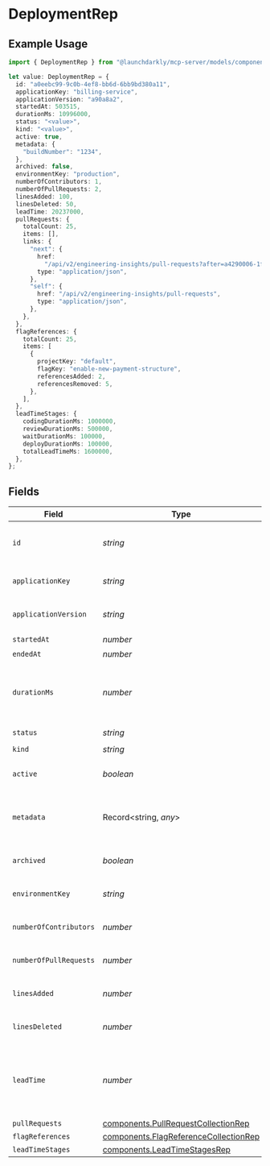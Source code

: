 # DeploymentRep

## Example Usage

```typescript
import { DeploymentRep } from "@launchdarkly/mcp-server/models/components";

let value: DeploymentRep = {
  id: "a0eebc99-9c0b-4ef8-bb6d-6bb9bd380a11",
  applicationKey: "billing-service",
  applicationVersion: "a90a8a2",
  startedAt: 503515,
  durationMs: 10996000,
  status: "<value>",
  kind: "<value>",
  active: true,
  metadata: {
    "buildNumber": "1234",
  },
  archived: false,
  environmentKey: "production",
  numberOfContributors: 1,
  numberOfPullRequests: 2,
  linesAdded: 100,
  linesDeleted: 50,
  leadTime: 20237000,
  pullRequests: {
    totalCount: 25,
    items: [],
    links: {
      "next": {
        href:
          "/api/v2/engineering-insights/pull-requests?after=a4290006-1fd1-4ca5-acf7-9f31fac61cf5",
        type: "application/json",
      },
      "self": {
        href: "/api/v2/engineering-insights/pull-requests",
        type: "application/json",
      },
    },
  },
  flagReferences: {
    totalCount: 25,
    items: [
      {
        projectKey: "default",
        flagKey: "enable-new-payment-structure",
        referencesAdded: 2,
        referencesRemoved: 5,
      },
    ],
  },
  leadTimeStages: {
    codingDurationMs: 1000000,
    reviewDurationMs: 500000,
    waitDurationMs: 100000,
    deployDurationMs: 100000,
    totalLeadTimeMs: 1600000,
  },
};
```

## Fields

| Field                                                                                          | Type                                                                                           | Required                                                                                       | Description                                                                                    | Example                                                                                        |
| ---------------------------------------------------------------------------------------------- | ---------------------------------------------------------------------------------------------- | ---------------------------------------------------------------------------------------------- | ---------------------------------------------------------------------------------------------- | ---------------------------------------------------------------------------------------------- |
| `id`                                                                                           | *string*                                                                                       | :heavy_check_mark:                                                                             | The deployment ID                                                                              | a0eebc99-9c0b-4ef8-bb6d-6bb9bd380a11                                                           |
| `applicationKey`                                                                               | *string*                                                                                       | :heavy_check_mark:                                                                             | The application key                                                                            | billing-service                                                                                |
| `applicationVersion`                                                                           | *string*                                                                                       | :heavy_check_mark:                                                                             | The application version                                                                        | a90a8a2                                                                                        |
| `startedAt`                                                                                    | *number*                                                                                       | :heavy_check_mark:                                                                             | N/A                                                                                            |                                                                                                |
| `endedAt`                                                                                      | *number*                                                                                       | :heavy_minus_sign:                                                                             | N/A                                                                                            |                                                                                                |
| `durationMs`                                                                                   | *number*                                                                                       | :heavy_minus_sign:                                                                             | The duration of the deployment in milliseconds                                                 | 10996000                                                                                       |
| `status`                                                                                       | *string*                                                                                       | :heavy_check_mark:                                                                             | N/A                                                                                            |                                                                                                |
| `kind`                                                                                         | *string*                                                                                       | :heavy_check_mark:                                                                             | N/A                                                                                            |                                                                                                |
| `active`                                                                                       | *boolean*                                                                                      | :heavy_check_mark:                                                                             | Whether the deployment is active                                                               | true                                                                                           |
| `metadata`                                                                                     | Record<string, *any*>                                                                          | :heavy_minus_sign:                                                                             | The metadata associated with the deployment                                                    | {<br/>"buildNumber": "1234"<br/>}                                                              |
| `archived`                                                                                     | *boolean*                                                                                      | :heavy_check_mark:                                                                             | Whether the deployment is archived                                                             | false                                                                                          |
| `environmentKey`                                                                               | *string*                                                                                       | :heavy_check_mark:                                                                             | The environment key                                                                            | production                                                                                     |
| `numberOfContributors`                                                                         | *number*                                                                                       | :heavy_check_mark:                                                                             | The number of contributors                                                                     | 1                                                                                              |
| `numberOfPullRequests`                                                                         | *number*                                                                                       | :heavy_check_mark:                                                                             | The number of pull requests                                                                    | 2                                                                                              |
| `linesAdded`                                                                                   | *number*                                                                                       | :heavy_check_mark:                                                                             | The number of lines added                                                                      | 100                                                                                            |
| `linesDeleted`                                                                                 | *number*                                                                                       | :heavy_check_mark:                                                                             | The number of lines deleted                                                                    | 50                                                                                             |
| `leadTime`                                                                                     | *number*                                                                                       | :heavy_check_mark:                                                                             | The total lead time from first commit to deployment end in milliseconds                        | 20237000                                                                                       |
| `pullRequests`                                                                                 | [components.PullRequestCollectionRep](../../models/components/pullrequestcollectionrep.md)     | :heavy_minus_sign:                                                                             | N/A                                                                                            |                                                                                                |
| `flagReferences`                                                                               | [components.FlagReferenceCollectionRep](../../models/components/flagreferencecollectionrep.md) | :heavy_minus_sign:                                                                             | N/A                                                                                            |                                                                                                |
| `leadTimeStages`                                                                               | [components.LeadTimeStagesRep](../../models/components/leadtimestagesrep.md)                   | :heavy_minus_sign:                                                                             | N/A                                                                                            |                                                                                                |